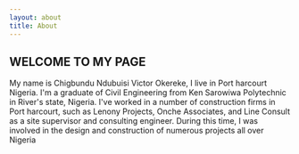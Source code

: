 ```yaml
---
layout: about
title: About
---
```


## WELCOME TO MY PAGE

My name is Chigbundu Ndubuisi Victor Okereke, I live in Port harcourt Nigeria. I'm a graduate of Civil Engineering from Ken Sarowiwa Polytechnic in River's state, Nigeria.
I've worked in a number of construction firms in Port harcourt, such as Lenony Projects, Onche Associates, and Line Consult as a site supervisor and consulting engineer. 
During this time, I was involved in the design and construction of numerous projects all over Nigeria
